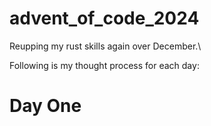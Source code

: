 # advent_of_code_2024
Reupping my rust skills again over December.\\

Following is my thought process for each day:
# Day One

